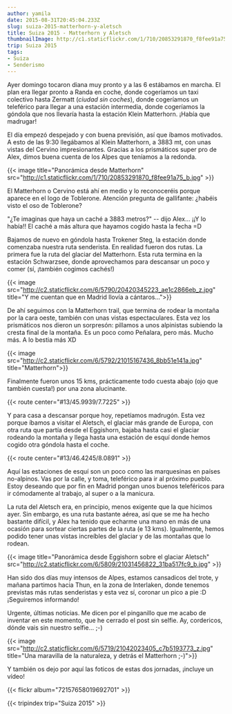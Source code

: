 ```yaml
---
author: yamila
date: 2015-08-31T20:45:04.233Z
slug: suiza-2015-matterhorn-y-aletsch
title: Suiza 2015 - Matterhorn y Aletsch
thumbnailImage: http://c1.staticflickr.com/1/710/20853291870_f8fee91a75_b.jpg
trip: Suiza 2015
tags:
- Suiza
- Senderismo
---
```


Ayer domingo tocaron diana muy pronto y a las 6 estábamos en marcha. El plan era llegar pronto a Randa en coche, donde cogeríamos un taxi colectivo hasta Zermatt (<em>ciudad sin coches</em>), donde cogeríamos un teleférico para llegar a una estación intermedia, donde cogeríamos la góndola que nos llevaría hasta la estación Klein Matterhorn. ¡Había que madrugar!

El día empezó despejado y con buena previsión, así que íbamos motivados. A esto de las 9:30 llegábamos al Klein Matterhorn, a 3883 mt, con unas vistas del Cervino impresionantes. Gracias a los prismáticos super pro de Alex, dimos buena cuenta de los Alpes que teníamos a la redonda.

{{< image title="Panorámica desde Matterhorn" src="http://c1.staticflickr.com/1/710/20853291870_f8fee91a75_b.jpg" >}}

El Matterhorn o Cervino está ahí en medio y lo reconoceréis porque aparece en el logo de Toblerone. Atención pregunta de gallifante: ¿habéis visto el oso de Toblerone?

"¿Te imaginas que haya un caché a 3883 metros?" -- dijo Alex... ¡¡Y lo había!! El caché a más altura que hayamos cogido hasta la fecha =D

Bajamos de nuevo en góndola hasta Trokener Steg, la estación donde comenzaba nuestra ruta senderista. En realidad fueron dos rutas. La primera fue la ruta del glaciar del Matterhorn. Esta ruta termina en la estación Schwarzsee, donde aprovechamos para descansar un poco y comer (sí, ¡también cogimos cachés!)

{{< image src="http://c2.staticflickr.com/6/5790/20420345223_ae1c2866eb_z.jpg" title="Y me cuentan que en Madrid llovía a cántaros...">}}

De ahí seguimos con la Matterhorn trail, que termina de rodear la montaña por la cara oeste, también con unas vistas espectaculares. Esta vez los prismáticos nos dieron un sorpresón: pillamos a unos alpinistas subiendo la cresta final de la montaña. Es un poco como Peñalara, pero más. Mucho más. A lo bestia más XD

{{< image src="http://c2.staticflickr.com/6/5792/21015167436_8bb51e141a.jpg" title="Matterhorn">}}

Finalmente fueron unos 15 kms, prácticamente todo cuesta abajo (ojo que también cuesta!) por una zona alucinante.

{{< route center="#13/45.9939/7.7225" >}}

Y para casa a descansar porque hoy, repetíamos madrugón. Esta vez porque íbamos a visitar el Aletsch, el glaciar más grande de Europa, con otra ruta que partía desde el Eggishorn, bajaba hasta casi el glaciar rodeando la montaña y llega hasta una estación de esquí donde hemos cogido otra góndola hasta el coche.

{{< route center="#13/46.4245/8.0891" >}}

Aquí las estaciones de esquí son un poco como las marquesinas en países no-alpinos. Vas por la calle, y toma, teleférico para ir al próximo pueblo. Estoy deseando que por fin en Madrid pongan unos buenos teleféricos para ir cómodamente al trabajo, al super o a la manicura.

La ruta del Aletsch era, en principio, menos exigente que la que hicimos ayer. Sin embargo, es una ruta bastante aérea, así que se me ha hecho bastante difícil, y Alex ha tenido que echarme una mano en más de una ocasión para sortear ciertas partes de la ruta (e 13 kms). Igualmente, hemos podido tener unas vistas increíbles del glaciar y de las montañas que lo rodean.

{{< image title="Panorámica desde Eggishorn sobre el glaciar Aletsch" src="http://c2.staticflickr.com/6/5809/21031456822_31ba517fc9_b.jpg" >}}

Han sido dos días muy intensos de Alpes, estamos cansadicos del trote, y mañana partimos hacia Thun, en la zona de Interlaken, donde tenemos previstas más rutas senderistas y esta vez sí, coronar un pico a pie :D ¡Seguiremos informando!

Urgente, últimas noticias. Me dicen por el pinganillo que me acabo de inventar en este momento, que he cerrado el post sin selfie. Ay, cordericos, dónde vais sin nuestro selfie... ;-)

{{< image src="http://c2.staticflickr.com/6/5719/21042023405_c7b5193773_z.jpg" title="Una maravilla de la naturaleza, y detrás el Matterhorn ;-)">}}

Y también os dejo por aquí las foticos de estas dos jornadas, ¡incluye un vídeo!

{{< flickr album="72157658019692701" >}}

{{< tripindex trip="Suiza 2015" >}}
